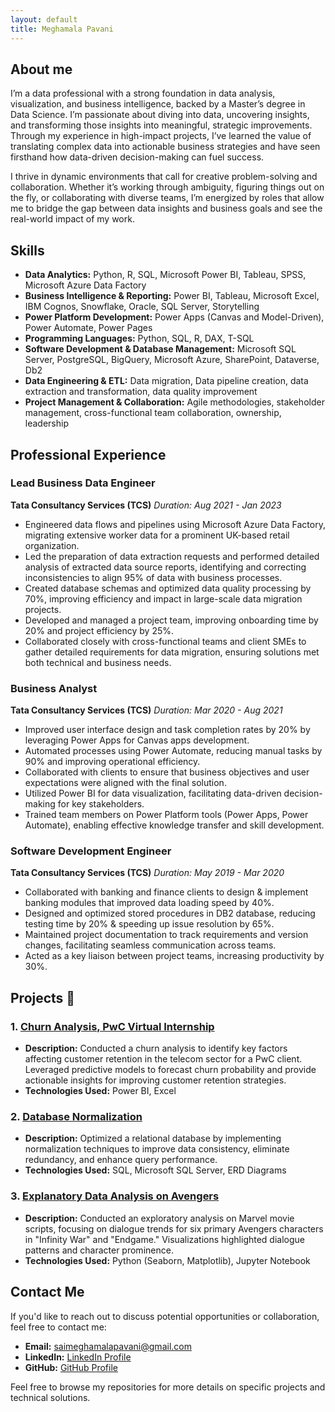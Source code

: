 ```yaml
---
layout: default
title: Meghamala Pavani
---
```




## About me
I’m a data professional with a strong foundation in data analysis, visualization, and business intelligence, backed by a Master’s degree in Data Science. I’m passionate about diving into data, uncovering insights, and transforming those insights into meaningful, strategic improvements. Through my experience in high-impact projects, I’ve learned the value of translating complex data into actionable business strategies and have seen firsthand how data-driven decision-making can fuel success.

I thrive in dynamic environments that call for creative problem-solving and collaboration. Whether it’s working through ambiguity, figuring things out on the fly, or collaborating with diverse teams, I’m energized by roles that allow me to bridge the gap between data insights and business goals and see the real-world impact of my work.


## Skills

- **Data Analytics:** Python, R, SQL, Microsoft Power BI, Tableau, SPSS, Microsoft Azure Data Factory
- **Business Intelligence & Reporting:** Power BI, Tableau, Microsoft Excel, IBM Cognos, Snowflake, Oracle, SQL Server, Storytelling
- **Power Platform Development:** Power Apps (Canvas and Model-Driven), Power Automate, Power Pages
- **Programming Languages:** Python, SQL, R, DAX, T-SQL
- **Software Development & Database Management:** Microsoft SQL Server, PostgreSQL, BigQuery, Microsoft Azure, SharePoint, Dataverse, Db2
- **Data Engineering & ETL:** Data migration, Data pipeline creation, data extraction and transformation, data quality improvement
- **Project Management & Collaboration:** Agile methodologies, stakeholder management, cross-functional team collaboration, ownership, leadership

## Professional Experience

### Lead Business Data Engineer  
**Tata Consultancy Services (TCS)**
*Duration: Aug 2021 - Jan 2023*

- Engineered data flows and pipelines using Microsoft Azure Data Factory, migrating extensive worker data for a prominent UK-based retail organization.
- Led the preparation of data extraction requests and performed detailed analysis of extracted data source reports, identifying and correcting inconsistencies to align 95% of data with business processes.
- Created database schemas and optimized data quality processing by 70%, improving efficiency and impact in large-scale data migration projects.
- Developed and managed a project team, improving onboarding time by 20% and project efficiency by 25%.
- Collaborated closely with cross-functional teams and client SMEs to gather detailed requirements for data migration, ensuring solutions met both technical and business needs.


### Business Analyst  
**Tata Consultancy Services (TCS)**
*Duration: Mar 2020 - Aug 2021*

- Improved user interface design and task completion rates by 20% by leveraging Power Apps for Canvas apps development.
- Automated processes using Power Automate, reducing manual tasks by 90% and improving operational efficiency.
- Collaborated with clients to ensure that business objectives and user expectations were aligned with the final solution.
- Utilized Power BI for data visualization, facilitating data-driven decision-making for key stakeholders.
- Trained team members on Power Platform tools (Power Apps, Power Automate), enabling effective knowledge transfer and skill development.

### Software Development Engineer  
**Tata Consultancy Services (TCS)**
*Duration: May 2019 - Mar 2020*

- Collaborated with banking and finance clients to design & implement banking modules that improved data loading speed by 40%.
- Designed and optimized stored procedures in DB2 database, reducing testing time by 20% & speeding up issue resolution by 65%.
- Maintained project documentation to track requirements and version changes, facilitating seamless communication across teams.
- Acted as a key liaison between project teams, increasing productivity by 30%.

## Projects 🌟

### 1. **[Churn Analysis, PwC Virtual Internship](https://github.com/Megness6/PwC-Churn-Analysis/blob/7f1c0a9e71fa19b7eca37bbbb5e7059e9995bb1b/Task%203%20-%20Churn%20Analysis%20Dashboard.pdf)**
- **Description:** Conducted a churn analysis to identify key factors affecting customer retention in the telecom sector for a PwC client. Leveraged predictive models to forecast churn probability and provide actionable insights for improving customer retention strategies.
- **Technologies Used:** Power BI, Excel

### 2. **[Database Normalization](https://github.com/Megness6/Database-Normalization/blob/7fd4233c669c2f26ba4b11b71b8fc2976d43bfe1/mini%20project%202/mini_project2.py)**
- **Description:** Optimized a relational database by implementing normalization techniques to improve data consistency, eliminate redundancy, and enhance query performance.
- **Technologies Used:** SQL, Microsoft SQL Server, ERD Diagrams

### 3. **[Explanatory Data Analysis on Avengers](https://github.com/Megness6/EDA-on-Marvel/blob/ef38c76f5d16aa21605df4e86b8dea60410e1344/EDA%20on%20Marvel.ipynb)**
- **Description:** Conducted an exploratory analysis on Marvel movie scripts, focusing on dialogue trends for six primary Avengers characters in "Infinity War" and "Endgame." Visualizations highlighted dialogue patterns and character prominence.
- **Technologies Used:** Python (Seaborn, Matplotlib), Jupyter Notebook

## Contact Me

If you'd like to reach out to discuss potential opportunities or collaboration, feel free to contact me:

- **Email:** [saimeghamalapavani@gmail.com](mailto:saimeghamalapavani@gmail.com)
- **LinkedIn:** [LinkedIn Profile](https://www.linkedin.com/in/meghamala-pavani/)
- **GitHub:** [GitHub Profile](https://github.com/Megness6)

Feel free to browse my repositories for more details on specific projects and technical solutions.
